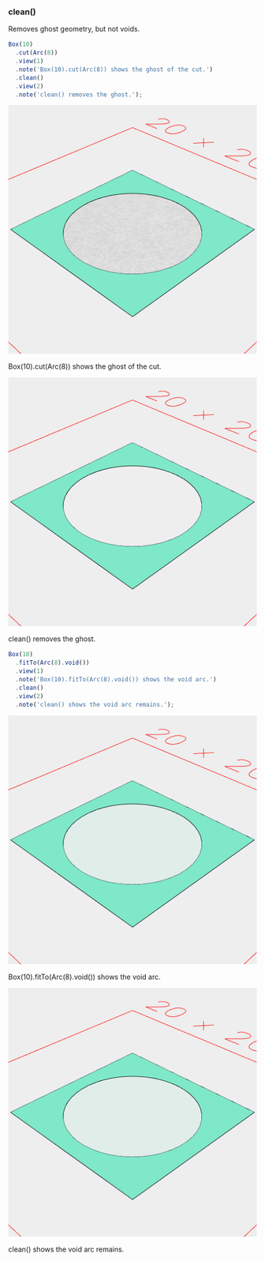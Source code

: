 ### clean()

Removes ghost geometry, but not voids.

```JavaScript
Box(10)
  .cut(Arc(8))
  .view(1)
  .note('Box(10).cut(Arc(8)) shows the ghost of the cut.')
  .clean()
  .view(2)
  .note('clean() removes the ghost.');
```

![Image](clean.md.0.png)

Box(10).cut(Arc(8)) shows the ghost of the cut.

![Image](clean.md.1.png)

clean() removes the ghost.

```JavaScript
Box(10)
  .fitTo(Arc(8).void())
  .view(1)
  .note('Box(10).fitTo(Arc(8).void()) shows the void arc.')
  .clean()
  .view(2)
  .note('clean() shows the void arc remains.');
```

![Image](clean.md.2.png)

Box(10).fitTo(Arc(8).void()) shows the void arc.

![Image](clean.md.3.png)

clean() shows the void arc remains.
